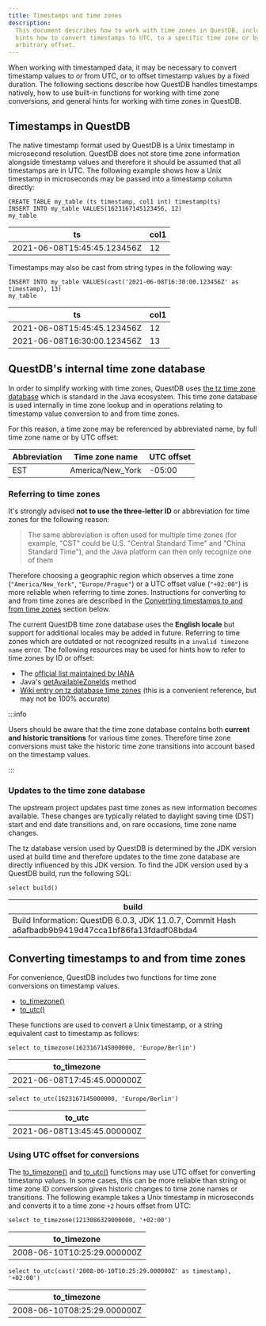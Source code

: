 ```yaml
---
title: Timestamps and time zones
description:
  This document describes how to work with time zones in QuestDB, including
  hints how to convert timestamps to UTC, to a specific time zone or by an
  arbitrary offset.
---
```


When working with timestamped data, it may be necessary to convert timestamp
values to or from UTC, or to offset timestamp values by a fixed duration. The
following sections describe how QuestDB handles timestamps natively, how to use
built-in functions for working with time zone conversions, and general hints for
working with time zones in QuestDB.

## Timestamps in QuestDB

The native timestamp format used by QuestDB is a Unix timestamp in microsecond
resolution. QuestDB does not store time zone information alongside timestamp
values and therefore it should be assumed that all timestamps are in UTC. The
following example shows how a Unix timestamp in microseconds may be passed into
a timestamp column directly:

```questdb-sql
CREATE TABLE my_table (ts timestamp, col1 int) timestamp(ts)
INSERT INTO my_table VALUES(1623167145123456, 12)
my_table
```

| ts                          | col1 |
| --------------------------- | ---- |
| 2021-06-08T15:45:45.123456Z | 12   |

Timestamps may also be cast from string types in the following way:

```questdb-sql
INSERT INTO my_table VALUES(cast('2021-06-08T16:30:00.123456Z' as timestamp), 13)
my_table
```

| ts                          | col1 |
| --------------------------- | ---- |
| 2021-06-08T15:45:45.123456Z | 12   |
| 2021-06-08T16:30:00.123456Z | 13   |

## QuestDB's internal time zone database

In order to simplify working with time zones, QuestDB uses
[the tz time zone database](https://en.wikipedia.org/wiki/Tz_database) which is
standard in the Java ecosystem. This time zone database is used internally in
time zone lookup and in operations relating to timestamp value conversion to and
from time zones.

For this reason, a time zone may be referenced by abbreviated name, by full time
zone name or by UTC offset:

| Abbreviation | Time zone name   | UTC offset |
| ------------ | ---------------- | ---------- |
| EST          | America/New_York | -05:00     |

### Referring to time zones

It's strongly advised **not to use the three-letter ID** or abbreviation for
time zones for the following reason:

> The same abbreviation is often used for multiple time zones (for example,
> "CST" could be U.S. "Central Standard Time" and "China Standard Time"), and
> the Java platform can then only recognize one of them

Therefore choosing a geographic region which observes a time zone
(`"America/New_York"`, `"Europe/Prague"`) or a UTC offset value (`"+02:00"`) is
more reliable when referring to time zones. Instructions for converting to and
from time zones are described in the
[Converting timestamps to and from time zones](#converting-timestamps-to-and-from-time-zones)
section below.

The current QuestDB time zone database uses the **English locale** but support
for additional locales may be added in future. Referring to time zones which are
outdated or not recognized results in a `invalid timezone name` error. The
following resources may be used for hints how to refer to time zones by ID or
offset:

- The [official list maintained by IANA](https://www.iana.org/time-zones)
- Java's
  [getAvailableZoneIds](https://docs.oracle.com/javase/8/docs/api/java/time/ZoneId.html#getAvailableZoneIds--)
  method
- [Wiki entry on tz database time zones](https://en.wikipedia.org/wiki/List_of_tz_database_time_zones)
  (this is a convenient reference, but may not be 100% accurate)

:::info

Users should be aware that the time zone database contains both **current and
historic transitions** for various time zones. Therefore time zone conversions
must take the historic time zone transitions into account based on the timestamp
values.

:::

### Updates to the time zone database

The upstream project updates past time zones as new information becomes
available. These changes are typically related to daylight saving time (DST)
start and end date transitions and, on rare occasions, time zone name changes.

The tz database version used by QuestDB is determined by the JDK version used at
build time and therefore updates to the time zone database are directly
influenced by this JDK version. To find the JDK version used by a QuestDB build,
run the following SQL:

```questdb-sql
select build()
```

| build                                                                                              |
| -------------------------------------------------------------------------------------------------- |
| Build Information: QuestDB 6.0.3, JDK 11.0.7, Commit Hash a6afbadb9b9419d47cca1bf86fa13fdadf08bda4 |

## Converting timestamps to and from time zones

For convenience, QuestDB includes two functions for time zone conversions on
timestamp values.

- [to_timezone()](/docs/reference/function/date-time/#to_timezone)
- [to_utc()](/docs/reference/function/date-time#to_utc)

These functions are used to convert a Unix timestamp, or a string equivalent
cast to timestamp as follows:

```questdb-sql
select to_timezone(1623167145000000, 'Europe/Berlin')
```

| to_timezone                 |
| --------------------------- |
| 2021-06-08T17:45:45.000000Z |

```questdb-sql
select to_utc(1623167145000000, 'Europe/Berlin')
```

| to_utc                      |
| --------------------------- |
| 2021-06-08T13:45:45.000000Z |

### Using UTC offset for conversions

The [to_timezone()](/docs/reference/function/date-time/#to_timezone) and
[to_utc()](/docs/reference/function/date-time#to_utc) functions may use UTC
offset for converting timestamp values. In some cases, this can be more reliable
than string or time zone ID conversion given historic changes to time zone names
or transitions. The following example takes a Unix timestamp in microseconds and
converts it to a time zone `+2` hours offset from UTC:

```questdb-sql
select to_timezone(1213086329000000, '+02:00')
```

| to_timezone                 |
| --------------------------- |
| 2008-06-10T10:25:29.000000Z |

```questdb-sql
select to_utc(cast('2008-06-10T10:25:29.000000Z' as timestamp), '+02:00')
```

| to_timezone                 |
| --------------------------- |
| 2008-06-10T08:25:29.000000Z |
